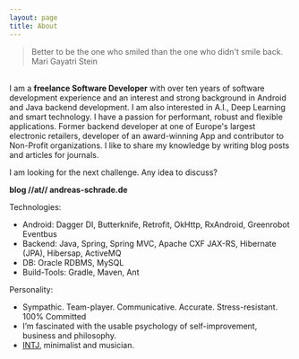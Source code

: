 ```yaml
---
layout: page
title: About
---
```


<blockquote>Better to be the one who smiled than the one who didn't smile back. <br>Mari Gayatri Stein</blockquote>

<br>
I am a <strong>freelance Software Developer</strong> with over ten years of software development experience and an interest and strong background in Android and Java backend development. I am also interested in A.I., Deep Learning and smart technology.
I have a passion for performant, robust and flexible applications.
Former backend developer at one of Europe's largest electronic retailers, developer of an award-winning App and contributor to Non-Profit organizations. I like to share my knowledge by writing blog posts and articles for journals.

I am looking for the next challenge. Any idea to discuss?

<strong>blog //at// andreas-schrade.de</strong> 

Technologies: 

- Android: Dagger DI, Butterknife, Retrofit, OkHttp, RxAndroid, Greenrobot Eventbus
- Backend: Java, Spring, Spring MVC, Apache CXF JAX-RS, Hibernate (JPA), Hibersap, ActiveMQ
- DB: Oracle RDBMS, MySQL
- Build-Tools: Gradle, Maven, Ant

Personality:

- Sympathic. Team-player. Communicative. Accurate. Stress-resistant. 100% Committed
- I’m fascinated with the usable psychology of self-improvement, business and philosophy.
- <a href="http://typelogic.com/intj.html" target="_blank">INTJ</a>, minimalist and musician.
